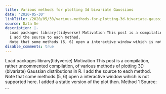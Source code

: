 ```yaml
---
title: Various methods for plotting 3d bivariate Gaussians
date: '2020-05-30'
linkTitle: /2020/05/30/various-methods-for-plotting-3d-bivariate-gaussians/
source: Data Se
description: |-
  Load packages library(tidyverse) Motivation This post is a compilation, rather uncommented compilation, of various methods of plotting 3D (bivariate) Gaussian distributions in R.
  I add the source to each method.
  Note that some methods (5, 6) open a interactive window wihich is not supported here. I added a static version of the plot then. Method 1 Source: ...
disable_comments: true
---
```

Load packages library(tidyverse) Motivation This post is a compilation, rather uncommented compilation, of various methods of plotting 3D (bivariate) Gaussian distributions in R.
I add the source to each method.
Note that some methods (5, 6) open a interactive window wihich is not supported here. I added a static version of the plot then. Method 1 Source: ...